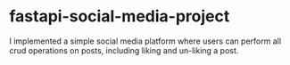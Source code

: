 # fastapi-social-media-project
I implemented a simple social media platform where users can perform all crud operations on posts, including liking and un-liking a post.
